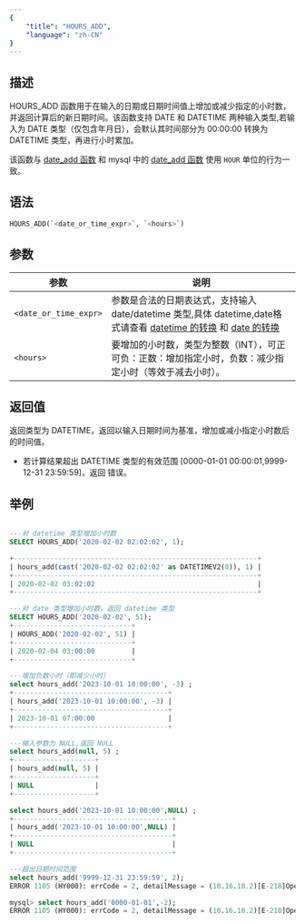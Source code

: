 ```yaml
---
{
    "title": "HOURS_ADD",
    "language": "zh-CN"
}
---
```


## 描述

HOURS_ADD 函数用于在输入的日期或日期时间值上增加或减少指定的小时数，并返回计算后的新日期时间。该函数支持 DATE 和 DATETIME 两种输入类型,若输入为 DATE 类型（仅包含年月日），会默认其时间部分为 00:00:00 转换为 DATETIME 类型，再进行小时累加。

该函数与 [date_add 函数](./date-add) 和 mysql 中的 [date_add 函数](https://dev.mysql.com/doc/refman/8.4/en/date-and-time-functions.html#function_date-add) 使用 `HOUR` 单位的行为一致。

## 语法

```sql
HOURS_ADD(`<date_or_time_expr>`, `<hours>`)
```

## 参数

| 参数 | 说明 |
| ---- | ---- |
| `<date_or_time_expr>` | 参数是合法的日期表达式，支持输入 date/datetime 类型,具体 datetime,date格式请查看 [datetime 的转换](../../../../../current/sql-manual/basic-element/sql-data-types/conversion/datetime-conversion) 和 [date 的转换](../../../../../current/sql-manual/basic-element/sql-data-types/conversion/date-conversion) |
| `<hours>` | 	要增加的小时数，类型为整数（INT），可正可负：正数：增加指定小时，负数：减少指定小时（等效于减去小时）。 |

## 返回值

返回类型为 DATETIME，返回以输入日期时间为基准，增加或减小指定小时数后的时间值。

- 若计算结果超出 DATETIME 类型的有效范围 [0000-01-01 00:00:01,9999-12-31 23:59:59]，返回 错误。

## 举例

```sql

---对 datetime 类型增加小时数
SELECT HOURS_ADD('2020-02-02 02:02:02', 1);

+------------------------------------------------------------+
| hours_add(cast('2020-02-02 02:02:02' as DATETIMEV2(0)), 1) |
+------------------------------------------------------------+
| 2020-02-02 03:02:02                                        |
+------------------------------------------------------------+

---对 date 类型增加小时数，返回 datetime 类型
SELECT HOURS_ADD('2020-02-02', 51);
+-----------------------------+
| HOURS_ADD('2020-02-02', 51) |
+-----------------------------+
| 2020-02-04 03:00:00         |
+-----------------------------+

---增加负数小时（即减少小时）
select hours_add('2023-10-01 10:00:00', -3) ;
+--------------------------------------+
| hours_add('2023-10-01 10:00:00', -3) |
+--------------------------------------+
| 2023-10-01 07:00:00                  |
+--------------------------------------+

---输入参数为 NULL,返回 NULL
select hours_add(null, 5) ;
+--------------------+
| hours_add(null, 5) |
+--------------------+
| NULL               |
+--------------------+

select hours_add('2023-10-01 10:00:00',NULL) ;
+---------------------------------------+
| hours_add('2023-10-01 10:00:00',NULL) |
+---------------------------------------+
| NULL                                  |
+---------------------------------------+

---超出日期时间范围
select hours_add('9999-12-31 23:59:59', 2);
ERROR 1105 (HY000): errCode = 2, detailMessage = (10.16.10.2)[E-218]Operation hours_add of 9999-12-31 23:59:59, 2 out of range

mysql> select hours_add('0000-01-01',-2);
ERROR 1105 (HY000): errCode = 2, detailMessage = (10.16.10.2)[E-218]Operation hours_add of 0000-01-01 00:00:00, -2 out of range
```

